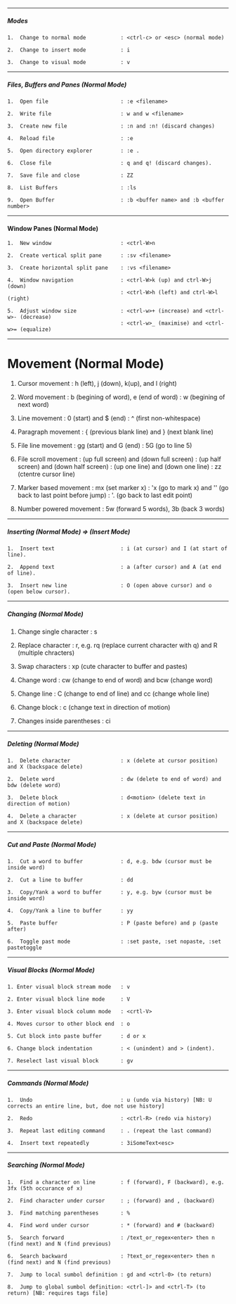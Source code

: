----------------------------------------------------------------------------------------------------
##### Modes

```
1.  Change to normal mode           : <ctrl-c> or <esc> (normal mode) 

2.  Change to insert mode           : i

3.  Change to visual mode           : v
```

----------------------------------------------------------------------------------------------------
##### Files, Buffers and Panes (Normal Mode)

```
1.  Open file                       : :e <filename>

2.  Write file                      : w and w <filename>

3.  Create new file                 : :n and :n! (discard changes)

4.  Reload file                     : :e

5.  Open directory explorer         : :e .

6.  Close file                      : q and q! (discard changes).

7.  Save file and close             : ZZ

8.  List Buffers                    : :ls

9.  Open Buffer                     : :b <buffer name> and :b <buffer number>
```

----------------------------------------------------------------------------------------------------
#### Window Panes (Normal Mode)

```
1.  New window                      : <ctrl-W>n

2.  Create vertical split pane      : :sv <filename>

3.  Create horizontal split pane    : :vs <filename>

4.  Window navigation               : <ctrl-W>k (up) and ctrl-W>j (down)
                                    : <ctrl-W>h (left) and ctrl-W>l (right)

5.  Adjust window size              : <ctrl-w>+ (increase) and <ctrl-w>- (decrease)
                                    : <ctrl-w>_ (maximise) and <ctrl-w>= (equalize)
```

----------------------------------------------------------------------------------------------------
# Movement (Normal Mode)

1.  Cursor movement                 : h (left), j (down), k(up), and l (right)

2.  Word movement                   : b (begining of word), e (end of word)
                                    : w (begining of next word)

3.  Line movement                   : 0 (start) and $ (end)
                                    : ^ (first non-whitespace) 

4.  Paragraph movement              : { (previous blank line) and } (next blank line)

5.  File line movement              : gg (start) and G (end)
                                    : 5G (go to line 5)

6.  File scroll movement            : <ctrl-B> (up full screen) and <ctrl-F> (down full screen)
                                    : <ctrl-U> (up half screen) and <ctrl-D> (down half screen)
                                    : <ctrl-Y> (up one line) and <ctrl-E> (down one line)
                                    : zz (ctentre cursor line)

7.  Marker based movement           : mx (set marker x)
                                    : 'x (go to mark x) and '' (go back to last point before jump)
                                    : '. (go back to last edit point)

8.  Number powered movement         : 5w (forward 5 words), 3b (back 3 words)


----------------------------------------------------------------------------------------------------
##### Inserting (Normal Mode) => (Insert Mode)

```
1.  Insert text                     : i (at cursor) and I (at start of line).

2.  Append text                     : a (after cursor) and A (at end of line).

3.  Insert new line                 : O (open above cursor) and o (open below cursor).
```

----------------------------------------------------------------------------------------------------
##### Changing (Normal Mode) 

1.  Change single character         : s

2.  Replace character               : r, e.g. rq (replace current character with q) and R (multiple chracters)

3.  Swap characters                 : xp (cute character to buffer and pastes) 

4.  Change word                     : cw (change to end of word) and bcw (change word) 

5.  Change line                     : C (change to end of line) and cc (change whole line)

6.  Change block                    : c<motion> (change text in direction of motion)

7.  Changes inside parentheses      : ci


----------------------------------------------------------------------------------------------------
##### Deleting (Normal Mode)

```
1.  Delete character                : x (delete at cursor position) and X (backspace delete)

2.  Delete word                     : dw (delete to end of word) and bdw (delete word)

3.  Delete block                    : d<motion> (delete text in direction of motion)

4.  Delete a character              : x (delete at cursor position) and X (backspace delete)
```

----------------------------------------------------------------------------------------------------
##### Cut and Paste (Normal Mode)

```
1.  Cut a word to buffer            : d, e.g. bdw (cursor must be inside word)

2.  Cut a line to buffer            : dd

3.  Copy/Yank a word to buffer      : y, e.g. byw (cursor must be inside word)

4.  Copy/Yank a line to buffer      : yy

5.  Paste buffer                    : P (paste before) and p (paste after)  

6.  Toggle past mode                : :set paste, :set nopaste, :set pastetoggle
```

----------------------------------------------------------------------------------------------------
##### Visual Blocks (Normal Mode)

```
1. Enter visual block stream mode   : v

2. Enter visual block line mode     : V

3. Enter visual block column mode   : <crtl-V>

4. Moves cursor to other block end  : o

5. Cut block into paste buffer      : d or x

6. Change block indentation         : < (unindent) and > (indent).

7. Reselect last visual block       : gv
```

----------------------------------------------------------------------------------------------------
##### Commands (Normal Mode)

```
1.  Undo                            : u (undo via history) [NB: U corrects an entire line, but, doe not use history]

2.  Redo                            : <ctrl-R> (redo via history)

3.  Repeat last editing command     : . (repeat the last command)

4.  Insert text repeatedly          : 3iSomeText<esc>
```

----------------------------------------------------------------------------------------------------
##### Searching (Normal Mode)

```
1.  Find a character on line        : f (forward), F (backward), e.g. 3fx (5th occurance of x)

2.  Find character under cursor     : ; (forward) and , (backward)

3.  Find matching parentheses       : %

4.  Find word under cursor          : * (forward) and # (backward)

5.  Search forward                  : /text_or_regex<enter> then n (find next) and N (find previous)

6.  Search backward                 : ?text_or_regex<enter> then n (find next) and N (find previous)

7.  Jump to local sumbol definition : gd and <ctrl-0> (to return)

8.  Jump to global sumbol definition: <ctrl-]> and <ctrl-T> (to return) [NB: requires tags file]
```


